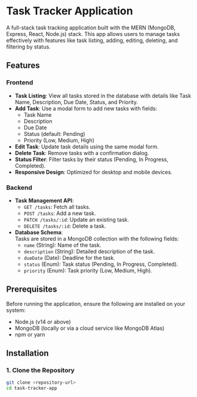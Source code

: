 # Task Tracker Application  

A full-stack task tracking application built with the MERN (MongoDB, Express, React, Node.js) stack. This app allows users to manage tasks effectively with features like task listing, adding, editing, deleting, and filtering by status.  

## Features  

### Frontend  
- **Task Listing**: View all tasks stored in the database with details like Task Name, Description, Due Date, Status, and Priority.  
- **Add Task**: Use a modal form to add new tasks with fields:  
  - Task Name  
  - Description  
  - Due Date  
  - Status (default: Pending)  
  - Priority (Low, Medium, High)  
- **Edit Task**: Update task details using the same modal form.  
- **Delete Task**: Remove tasks with a confirmation dialog.  
- **Status Filter**: Filter tasks by their status (Pending, In Progress, Completed).  
- **Responsive Design**: Optimized for desktop and mobile devices.  

### Backend  
- **Task Management API**:  
  - `GET /tasks`: Fetch all tasks.  
  - `POST /tasks`: Add a new task.  
  - `PATCH /tasks/:id`: Update an existing task.  
  - `DELETE /tasks/:id`: Delete a task.  
- **Database Schema**:  
  Tasks are stored in a MongoDB collection with the following fields:  
  - `name` (String): Name of the task.  
  - `description` (String): Detailed description of the task.  
  - `dueDate` (Date): Deadline for the task.  
  - `status` (Enum): Task status (Pending, In Progress, Completed).  
  - `priority` (Enum): Task priority (Low, Medium, High).  

## Prerequisites  

Before running the application, ensure the following are installed on your system:  
- Node.js (v14 or above)  
- MongoDB (locally or via a cloud service like MongoDB Atlas)  
- npm or yarn  

## Installation  

### 1. Clone the Repository  
```bash  
git clone <repository-url>  
cd task-tracker-app  
